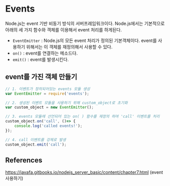 # Events

Node.js는 event 기반 비동기 방식의 서버프레임워크이다. Node.js에서는 기본적으로 아래의 세 가지 함수와 객체를 이용해서 event 처리를 하게된다.

- `EventEmitter` : Node.js의 모든 event 처리가 정의된 기본객체이다. event를 사용하기 위해서는 이 객체를 재정의해서 사용할 수 있다.
- `on()` : event를 연결하는 메소드다.
- `emit()` : event를 발생시킨다.



## event를 가진 객체 만들기

```js
// 1. 이벤트가 정의되어있는 events 모듈 생성
var EventEmitter = require('events');

// 2. 생성된 이벤트 모듈을 사용하기 위해 custom_object로 초기화
var custom_object = new EventEmitter();

// 3. events 모듈에 선언되어 있는 on( ) 함수를 재정의 하여 'call' 이벤트를 처리 
custom_object.on('call', ()=> {
    console.log('called events!');
});

// 4. call 이벤트를 강제로 발생
custom_object.emit('call');
```



## References

https://javafa.gitbooks.io/nodejs_server_basic/content/chapter7.html (event 사용하기)


